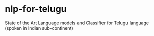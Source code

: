 # nlp-for-telugu
State of the Art Language models and Classifier for Telugu language (spoken in Indian sub-continent)
